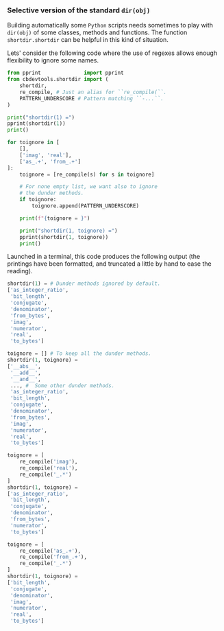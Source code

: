 ### Selective version of the standard `dir(obj)`

Building automatically some `Python` scripts needs sometimes to play with `dir(obj)` of some classes, methods and functions. The function `shortdir.shortdir` can be helpful in this kind of situation.

Lets' consider the following code where the use of regexes allows enough flexibility to ignore some names.

~~~python
from pprint              import pprint
from cbdevtools.shortdir import (
    shortdir,
    re_compile, # Just an alias for ``re_compile(``.
    PATTERN_UNDERSCORE # Pattern matching ``-...``.
)

print("shortdir(1) =")
pprint(shortdir(1))
print()

for toignore in [
    [],
    ['imag', 'real'],
    ['as_.+', 'from_.+']
]:
    toignore = [re_compile(s) for s in toignore]

    # For none empty list, we want also to ignore
    # the dunder methods.
    if toignore:
        toignore.append(PATTERN_UNDERSCORE)

    print(f"{toignore = }")

    print("shortdir(1, toignore) =")
    pprint(shortdir(1, toignore))
    print()
~~~

Launched in a terminal, this code produces the following output (the printings have been formatted, and truncated a little by hand to ease the reading).

~~~python
shortdir(1) = # Dunder methods ignored by default.
['as_integer_ratio',
 'bit_length',
 'conjugate',
 'denominator',
 'from_bytes',
 'imag',
 'numerator',
 'real',
 'to_bytes']

toignore = [] # To keep all the dunder methods.
shortdir(1, toignore) =
['__abs__',
 '__add__',
 '__and__',
 ..., #  Some other dunder methods.
 'as_integer_ratio',
 'bit_length',
 'conjugate',
 'denominator',
 'from_bytes',
 'imag',
 'numerator',
 'real',
 'to_bytes']

toignore = [
    re_compile('imag'),
    re_compile('real'),
    re_compile('_.*')
]
shortdir(1, toignore) =
['as_integer_ratio',
 'bit_length',
 'conjugate',
 'denominator',
 'from_bytes',
 'numerator',
 'to_bytes']

toignore = [
    re_compile('as_.+'),
    re_compile('from_.+'),
    re_compile('_.*')
]
shortdir(1, toignore) =
['bit_length',
 'conjugate',
 'denominator',
 'imag',
 'numerator',
 'real',
 'to_bytes']
~~~

